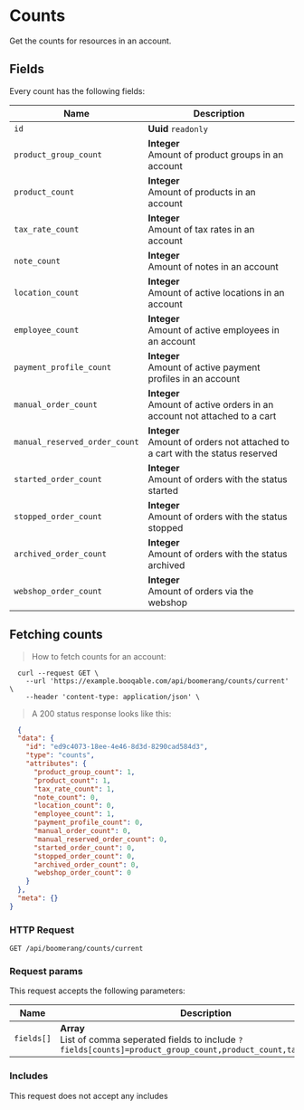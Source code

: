 # Counts

Get the counts for resources in an account.

## Fields
Every count has the following fields:

Name | Description
-- | --
`id` | **Uuid** `readonly`<br>
`product_group_count` | **Integer** <br>Amount of product groups in an account
`product_count` | **Integer** <br>Amount of products in an account
`tax_rate_count` | **Integer** <br>Amount of tax rates in an account
`note_count` | **Integer** <br>Amount of notes in an account
`location_count` | **Integer** <br>Amount of active locations in an account
`employee_count` | **Integer** <br>Amount of active employees in an account
`payment_profile_count` | **Integer** <br>Amount of active payment profiles in an account
`manual_order_count` | **Integer** <br>Amount of active orders in an account not attached to a cart
`manual_reserved_order_count` | **Integer** <br>Amount of orders not attached to a cart with the status reserved
`started_order_count` | **Integer** <br>Amount of orders with the status started
`stopped_order_count` | **Integer** <br>Amount of orders with the status stopped
`archived_order_count` | **Integer** <br>Amount of orders with the status archived
`webshop_order_count` | **Integer** <br>Amount of orders via the webshop


## Fetching counts



> How to fetch counts for an account:

```shell
  curl --request GET \
    --url 'https://example.booqable.com/api/boomerang/counts/current' \
    --header 'content-type: application/json' \
```

> A 200 status response looks like this:

```json
  {
  "data": {
    "id": "ed9c4073-18ee-4e46-8d3d-8290cad584d3",
    "type": "counts",
    "attributes": {
      "product_group_count": 1,
      "product_count": 1,
      "tax_rate_count": 1,
      "note_count": 0,
      "location_count": 0,
      "employee_count": 1,
      "payment_profile_count": 0,
      "manual_order_count": 0,
      "manual_reserved_order_count": 0,
      "started_order_count": 0,
      "stopped_order_count": 0,
      "archived_order_count": 0,
      "webshop_order_count": 0
    }
  },
  "meta": {}
}
```

### HTTP Request

`GET /api/boomerang/counts/current`

### Request params

This request accepts the following parameters:

Name | Description
-- | --
`fields[]` | **Array** <br>List of comma seperated fields to include `?fields[counts]=product_group_count,product_count,tax_rate_count`


### Includes

This request does not accept any includes